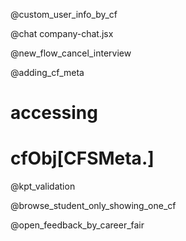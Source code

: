 @custom_user_info_by_cf

@chat
company-chat.jsx

@new_flow_cancel_interview

@adding_cf_meta
# accessing 
# cfObj[CFSMeta.<KEY>]

@kpt_validation

@browse_student_only_showing_one_cf

@open_feedback_by_career_fair